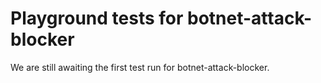 # Playground tests for botnet-attack-blocker
We are still awaiting the first test run for botnet-attack-blocker.
